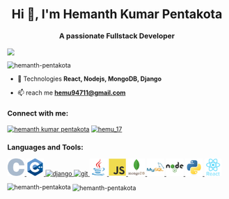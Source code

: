 <h1 align="center">Hi 👋, I'm Hemanth Kumar Pentakota</h1>
<h3 align="center">A passionate Fullstack Developer</h3>
<img align="center" width="400" src="https://tse2.mm.bing.net/th/id/OIP.kHAyTN_AfGjWDu0MOed1cwHaEK?pid=Api&P=0&h=180">

<p align="left"> <img src="https://komarev.com/ghpvc/?username=hemanth-pentakota&label=Profile%20views&color=0e75b6&style=flat" alt="hemanth-pentakota" /> </p>

- 💬 Technologies **React, Nodejs, MongoDB, Django**

- 📫 reach me **hemu94711@gmail.com**

<h3 align="left">Connect with me:</h3>
<p align="left">
<a href="https://linkedin.com/in/hemanth kumar pentakota" target="blank"><img align="center" src="https://raw.githubusercontent.com/rahuldkjain/github-profile-readme-generator/master/src/images/icons/Social/linked-in-alt.svg" alt="hemanth kumar pentakota" height="30" width="40" /></a>
<a href="https://www.codechef.com/users/hemu_17" target="blank"><img align="center" src="https://cdn.jsdelivr.net/npm/simple-icons@3.1.0/icons/codechef.svg" alt="hemu_17" height="30" width="40" /></a>
</p>

<h3 align="left">Languages and Tools:</h3>
<p align="left"> <a href="https://www.cprogramming.com/" target="_blank" rel="noreferrer"> <img src="https://raw.githubusercontent.com/devicons/devicon/master/icons/c/c-original.svg" alt="c" width="40" height="40"/> </a> <a href="https://www.w3schools.com/cpp/" target="_blank" rel="noreferrer"> <img src="https://raw.githubusercontent.com/devicons/devicon/master/icons/cplusplus/cplusplus-original.svg" alt="cplusplus" width="40" height="40"/> </a> <a href="https://www.djangoproject.com/" target="_blank" rel="noreferrer"> <img src="https://cdn.worldvectorlogo.com/logos/django.svg" alt="django" width="40" height="40"/> </a> <a href="https://git-scm.com/" target="_blank" rel="noreferrer"> <img src="https://www.vectorlogo.zone/logos/git-scm/git-scm-icon.svg" alt="git" width="40" height="40"/> </a> <a href="https://www.java.com" target="_blank" rel="noreferrer"> <img src="https://raw.githubusercontent.com/devicons/devicon/master/icons/java/java-original.svg" alt="java" width="40" height="40"/> </a> <a href="https://developer.mozilla.org/en-US/docs/Web/JavaScript" target="_blank" rel="noreferrer"> <img src="https://raw.githubusercontent.com/devicons/devicon/master/icons/javascript/javascript-original.svg" alt="javascript" width="40" height="40"/> </a> <a href="https://www.mongodb.com/" target="_blank" rel="noreferrer"> <img src="https://raw.githubusercontent.com/devicons/devicon/master/icons/mongodb/mongodb-original-wordmark.svg" alt="mongodb" width="40" height="40"/> </a> <a href="https://www.mysql.com/" target="_blank" rel="noreferrer"> <img src="https://raw.githubusercontent.com/devicons/devicon/master/icons/mysql/mysql-original-wordmark.svg" alt="mysql" width="40" height="40"/> </a> <a href="https://nodejs.org" target="_blank" rel="noreferrer"> <img src="https://raw.githubusercontent.com/devicons/devicon/master/icons/nodejs/nodejs-original-wordmark.svg" alt="nodejs" width="40" height="40"/> </a> <a href="https://www.python.org" target="_blank" rel="noreferrer"> <img src="https://raw.githubusercontent.com/devicons/devicon/master/icons/python/python-original.svg" alt="python" width="40" height="40"/> </a> <a href="https://reactjs.org/" target="_blank" rel="noreferrer"> <img src="https://raw.githubusercontent.com/devicons/devicon/master/icons/react/react-original-wordmark.svg" alt="react" width="40" height="40"/> </a> </p>

<p><img align="left" src="https://github-readme-stats.vercel.app/api/top-langs?username=hemanth-pentakota&show_icons=true&locale=en&layout=compact" alt="hemanth-pentakota" /></p>

<p>&nbsp;<img align="center" src="https://github-readme-stats.vercel.app/api?username=hemanth-pentakota&show_icons=true&locale=en" alt="hemanth-pentakota" /></p>
